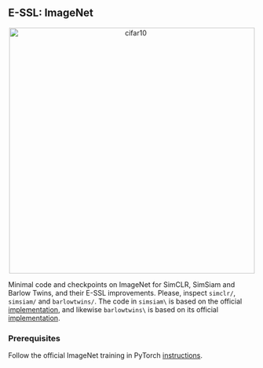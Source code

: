 E-SSL: ImageNet 
---------------------------------------------------------------


<p align="center">
  <img width="500" alt="cifar10" src="https://user-images.githubusercontent.com/19780421/152705778-fce6d1e8-114f-416f-8d5e-cfbfb51146ff.png">
</p>

Minimal code and checkpoints on ImageNet for SimCLR, SimSiam and Barlow Twins, and their E-SSL improvements. Please, inspect `simclr/`, `simsiam/` and `barlowtwins/`. The code in `simsiam\` is based on the official [implementation](https://github.com/facebookresearch/simsiam), and likewise `barlowtwins\` is based on its official [implementation](https://github.com/facebookresearch/barlowtwins). 


### Prerequisites 

Follow the official ImageNet training in PyTorch [instructions](https://github.com/pytorch/examples/tree/master/imagenet).



